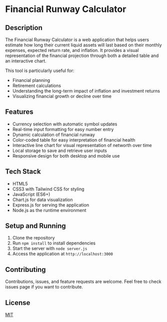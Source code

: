 # Financial Runway Calculator

## Description

The Financial Runway Calculator is a web application that helps users estimate how long their current liquid assets will last based on their monthly expenses, expected return rate, and inflation. It provides a visual representation of the financial projection through both a detailed table and an interactive chart.

This tool is particularly useful for:
- Financial planning
- Retirement calculations
- Understanding the long-term impact of inflation and investment returns
- Visualizing financial growth or decline over time

## Features

- Currency selection with automatic symbol updates
- Real-time input formatting for easy number entry
- Dynamic calculation of financial runway
- Color-coded table for easy interpretation of financial health
- Interactive line chart for visual representation of networth over time
- Local storage to save and retrieve user inputs
- Responsive design for both desktop and mobile use

## Tech Stack

- HTML5
- CSS3 with Tailwind CSS for styling
- JavaScript (ES6+)
- Chart.js for data visualization
- Express.js for serving the application
- Node.js as the runtime environment

## Setup and Running

1. Clone the repository
2. Run `npm install` to install dependencies
3. Start the server with `node server.js`
4. Access the application at `http://localhost:3000`

## Contributing

Contributions, issues, and feature requests are welcome. Feel free to check issues page if you want to contribute.

## License

[MIT](https://choosealicense.com/licenses/mit/)